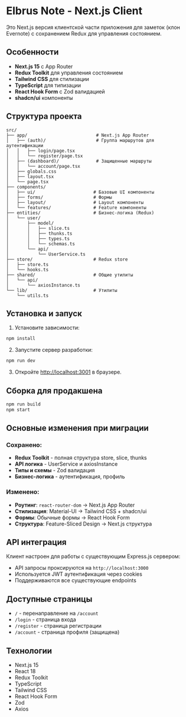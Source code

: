 # Elbrus Note - Next.js Client

Это Next.js версия клиентской части приложения для заметок (клон Evernote) с сохранением Redux для управления состоянием.

## Особенности

- **Next.js 15** с App Router
- **Redux Toolkit** для управления состоянием
- **Tailwind CSS** для стилизации
- **TypeScript** для типизации
- **React Hook Form** с Zod валидацией
- **shadcn/ui** компоненты

## Структура проекта

```
src/
├── app/                          # Next.js App Router
│   ├── (auth)/                   # Группа маршрутов для аутентификации
│   │   ├── login/page.tsx
│   │   └── register/page.tsx
│   ├── (dashboard)/              # Защищенные маршруты
│   │   └── account/page.tsx
│   ├── globals.css
│   ├── layout.tsx
│   └── page.tsx
├── components/
│   ├── ui/                      # Базовые UI компоненты
│   ├── forms/                   # Формы
│   ├── layout/                  # Layout компоненты
│   └── features/                # Feature компоненты
├── entities/                    # Бизнес-логика (Redux)
│   └── user/
│       ├── model/
│       │   ├── slice.ts
│       │   ├── thunks.ts
│       │   ├── types.ts
│       │   └── schemas.ts
│       └── api/
│           └── UserService.ts
├── store/                       # Redux store
│   ├── store.ts
│   └── hooks.ts
├── shared/                      # Общие утилиты
│   └── api/
│       └── axiosInstance.ts
└── lib/                         # Утилиты
    └── utils.ts
```

## Установка и запуск

1. Установите зависимости:

```bash
npm install
```

2. Запустите сервер разработки:

```bash
npm run dev
```

3. Откройте [http://localhost:3001](http://localhost:3001) в браузере.

## Сборка для продакшена

```bash
npm run build
npm start
```

## Основные изменения при миграции

### Сохранено:

- **Redux Toolkit** - полная структура store, slice, thunks
- **API логика** - UserService и axiosInstance
- **Типы и схемы** - Zod валидация
- **Бизнес-логика** - аутентификация, профиль

### Изменено:

- **Роутинг**: `react-router-dom` → Next.js App Router
- **Стилизация**: Material-UI → Tailwind CSS + shadcn/ui
- **Формы**: Обычные формы → React Hook Form
- **Структура**: Feature-Sliced Design → Next.js структура

## API интеграция

Клиент настроен для работы с существующим Express.js сервером:

- API запросы проксируются на `http://localhost:3000`
- Используется JWT аутентификация через cookies
- Поддерживаются все существующие endpoints

## Доступные страницы

- `/` - перенаправление на `/account`
- `/login` - страница входа
- `/register` - страница регистрации
- `/account` - страница профиля (защищена)

## Технологии

- Next.js 15
- React 18
- Redux Toolkit
- TypeScript
- Tailwind CSS
- React Hook Form
- Zod
- Axios
